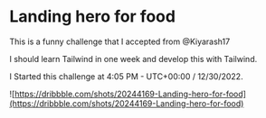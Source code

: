 # Landing hero for food

This is a funny challenge that I accepted from @Kiyarash17

I should learn Tailwind in one week and develop this with Tailwind.

I Started this challenge at 4:05 PM - UTC+00:00 / 12/30/2022.

![https://dribbble.com/shots/20244169-Landing-hero-for-food](https://dribbble.com/shots/20244169-Landing-hero-for-food)
